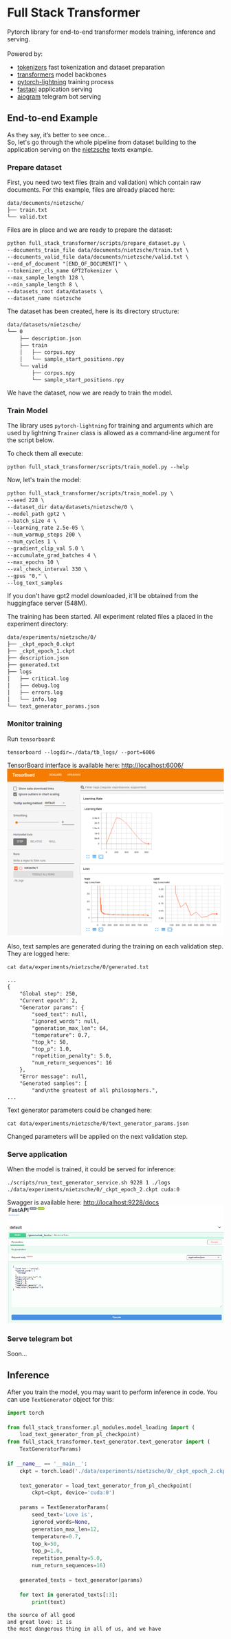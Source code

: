 # Full Stack Transformer
Pytorch library for end-to-end transformer models training, inference and serving.
<br>
<br>
Powered by:
- [tokenizers](https://github.com/huggingface/tokenizers) fast tokenization and dataset preparation
- [transformers](https://github.com/huggingface/transformers) model backbones
- [pytorch-lightning](https://github.com/PyTorchLightning/pytorch-lightning) training process
- [fastapi](https://github.com/tiangolo/fastapi) application serving
- [aiogram](https://github.com/aiogram/aiogram) telegram bot serving

## End-to-end Example
As they say, it’s better to see once...<br>
So, let's go through the whole pipeline from dataset building to the application
serving on the [nietzsche](data/documents/nietzsche) texts example.

### Prepare dataset
First, you need two text files (train and validation) which contain raw documents.
For this example, files are already placed here:
```
data/documents/nietzsche/
├── train.txt
└── valid.txt
```

Files are in place and we are ready to prepare the dataset:
```
python full_stack_transformer/scripts/prepare_dataset.py \
--documents_train_file data/documents/nietzsche/train.txt \
--documents_valid_file data/documents/nietzsche/valid.txt \
--end_of_document "[END_OF_DOCUMENT]" \
--tokenizer_cls_name GPT2Tokenizer \
--max_sample_length 128 \
--min_sample_length 8 \
--datasets_root data/datasets \
--dataset_name nietzsche
```

The dataset has been created, here is its directory structure:
```
data/datasets/nietzsche/
└── 0
    ├── description.json
    ├── train
    │   ├── corpus.npy
    │   └── sample_start_positions.npy
    └── valid
        ├── corpus.npy
        └── sample_start_positions.npy
```

We have the dataset, now we are ready to train the model.

### Train Model
The library uses `pytorch-lightning` for training and arguments which are used by
lightning `Trainer` class is allowed as a command-line argument for the script below.

To check them all execute:
```
python full_stack_transformer/scripts/train_model.py --help
```

Now, let's train the model:
```
python full_stack_transformer/scripts/train_model.py \
--seed 228 \
--dataset_dir data/datasets/nietzsche/0 \
--model_path gpt2 \
--batch_size 4 \
--learning_rate 2.5e-05 \
--num_warmup_steps 200 \
--num_cycles 1 \
--gradient_clip_val 5.0 \
--accumulate_grad_batches 4 \
--max_epochs 10 \
--val_check_interval 330 \
--gpus "0," \
--log_text_samples
```

If you don't have gpt2 model downloaded, it'll be obtained from the huggingface server (548M).

The training has been started. All experiment related files a placed in the experiment directory:
```
data/experiments/nietzsche/0/
├── _ckpt_epoch_0.ckpt
├── _ckpt_epoch_1.ckpt
├── description.json
├── generated.txt
├── logs
│   ├── critical.log
│   ├── debug.log
│   ├── errors.log
│   └── info.log
└── text_generator_params.json
```

### Monitor training
Run `tensorboard`:
```
tensorboard --logdir=./data/tb_logs/ --port=6006
```
TensorBoard interface is available here: [http://localhost:6006/](http://localhost:6006/)
<br>
![Logo](docs/source/_images/tb_example.png)


Also, text samples are generated during the training on each validation step.
They are logged here:
```
cat data/experiments/nietzsche/0/generated.txt
```
```
...
{
    "Global step": 250,
    "Current epoch": 2,
    "Generator params": {
        "seed_text": null,
        "ignored_words": null,
        "generation_max_len": 64,
        "temperature": 0.7,
        "top_k": 50,
        "top_p": 1.0,
        "repetition_penalty": 5.0,
        "num_return_sequences": 16
    },
    "Error message": null,
    "Generated samples": [
        "and\nthe greatest of all philosophers.",
...
```

Text generator parameters could be changed here:
```text
cat data/experiments/nietzsche/0/text_generator_params.json
```

Changed parameters will be applied on the next validation step.

### Serve application

When the model is trained, it could be served for inference:
```
./scripts/run_text_generator_service.sh 9228 1 ./logs ./data/experiments/nietzsche/0/_ckpt_epoch_2.ckpt cuda:0
```

Swagger is available here: [http://localhost:9228/docs](http://localhost:9228/docs)
<br>
![Logo](docs/source/_images/swagger_example.png)


### Serve telegram bot

Soon...

## Inference
After you train the model, you may want to perform inference in code. You can
use `TextGenerator` object for this:
```python
import torch

from full_stack_transformer.pl_modules.model_loading import (
    load_text_generator_from_pl_checkpoint)
from full_stack_transformer.text_generator.text_generator import (
    TextGeneratorParams)

if __name__ == '__main__':
    ckpt = torch.load('./data/experiments/nietzsche/0/_ckpt_epoch_2.ckpt')

    text_generator = load_text_generator_from_pl_checkpoint(
        ckpt=ckpt, device='cuda:0')

    params = TextGeneratorParams(
        seed_text='Love is',
        ignored_words=None,
        generation_max_len=12,
        temperature=0.7,
        top_k=50,
        top_p=1.0,
        repetition_penalty=5.0,
        num_return_sequences=16)

    generated_texts = text_generator(params)

    for text in generated_texts[:3]:
        print(text)
```
```
the source of all good
and great love: it is
the most dangerous thing in all of us, and we have
```

